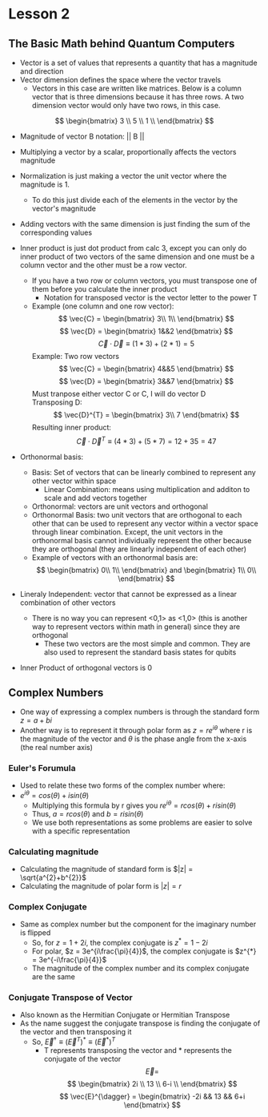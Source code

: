 # Lesson 2
## The Basic Math behind Quantum Computers
- Vector is a set of values that represents a quantity that has a magnitude and direction
- Vector dimension defines the space where the vector travels
    - Vectors in this case are written like matrices. Below is a column vector that is three dimensions because it has three rows. A two dimension vector would only have two rows, in this case. 


$$
\begin{bmatrix}
3 \\
5 \\
1 \\
\end{bmatrix}
$$
- Magnitude of vector B notation: || B ||
- Multiplying a vector by a scalar, proportionally affects the vectors magnitude
- Normalization is just making a vector the unit vector where the magnitude is 1.
    - To do this just divide each of the elements in the vector by the vector's magnitude
- Adding vectors with the same dimension is just finding the sum of the corresponding values
- Inner product is just dot product from calc 3, except you can only do inner product of two vectors of the same dimension and one must be a column vector and the other must be a row vector.
    - If you have a two row or column vectors, you must transpose one of them before you calculate the inner product
        - Notation for transposed vector is the vector letter to the power T
    - Example (one column and one row vector):
    $$
    \vec{C} = 
    \begin{bmatrix} 
    3\\
    1\\
    \end{bmatrix}
    $$
    $$
    \vec{D} = 
    \begin{bmatrix} 
    1&&2
    \end{bmatrix}
    $$
    $$
    \vec{C} \cdot \vec{D}
    \equiv
    (1*3) + (2*1) = 5
    $$
    Example: Two row vectors
    $$
    \vec{C} = 
    \begin{bmatrix} 
    4&&5
    \end{bmatrix}
    $$
    $$
    \vec{D} = 
    \begin{bmatrix}
    3&&7
    \end{bmatrix}
    $$
    Must tranpose either vector C or C, I will do vector D
    <br>Transposing D:
    $$
    \vec{D}^{T} = 
    \begin{bmatrix}
    3\\
    7
    \end{bmatrix}
    $$
    Resulting inner product:
    $$
    \vec{C} \cdot \vec{D}^T
    \equiv
    (4*3) + (5*7) = 12 + 35 = 47
    $$


- Orthonormal basis:
    - Basis: Set of vectors that can be linearly combined to represent any other vector within space
        - Linear Combination: means using multiplication and additon to scale and add vectors together
    - Orthonormal: vectors are unit vectors and orthogonal
    - Orthonormal Basis: two unit vectors that are orthogonal to each other that can be used to represent any vector within a vector space through linear combination. Except, the unit vectors in the orthonormal basis cannot individually represent the other because they are orthogonal (they are linearly independent of each other) 
    - Example of vectors with an orthonormal basis are:
    $$
    \begin{bmatrix}
    0\\
    1\\
    \end{bmatrix}
    and
    \begin{bmatrix}
    1\\
    0\\
    \end{bmatrix}
    $$
- Lineraly Independent: vector that cannot be expressed as a linear combination of other vectors
    - There is no way you can represent <0,1> as <1,0> (this is another way to represent vectors within math in general) since they are orthogonal
        - These two vectors are the most simple and common. They are also used to represent the standard basis states for qubits
- Inner Product of orthogonal vectors is 0
## Complex Numbers
- One way of expressing a complex numbers is through the standard form $z = a + bi$
- Another way is to represent it through polar form as $z = re^{i\theta}$ where r is the magnitude of the vector and $\theta$ is the phase angle from the x-axis (the real number axis)
### Euler's Forumula
- Used to relate these two forms of the complex number where:
- $e^{i\theta} = cos(\theta) + isin(\theta)$
     - Multiplying this formula by r gives you $re^{i\theta} = rcos(\theta) + risin(\theta)$
     - Thus, $a = rcos(\theta)$ and $b = risin(\theta)$ 
     - We use both representations as some problems are easier to solve with a specific representation
### Calculating magnitude
- Calculating the magnitude of standard form is $|z| = \sqrt{a^{2}+b^{2}}$
- Calculating the magnitude of polar form is $|z| = r$
### Complex Conjugate
- Same as complex number but the component for the imaginary number is flipped
    - So, for $z = 1 + 2i$, the complex conjugate is $z^{*} = 1 - 2i$
    - For polar, $z = 3e^{i\frac{\pi}{4}}$, the complex conjugate is $z^{*} = 3e^{-i\frac{\pi}{4}}$
    - The magnitude of the complex number and its complex conjugate are the same
### Conjugate Transpose of Vector
- Also known as the Hermitian Conjugate or Hermitian Transpose
- As the name suggest the conjugate transpose is finding the conjugate of the vector and then transposing it
    - So, $\vec{E}^{\dagger} \equiv (\vec{E}^{T})^{*} \equiv (\vec{E}^{*})^{T}$
        - T represents transposing the vector and * represents the conjugate of the vector
$$\vec{E} = $$
$$
\begin{bmatrix}
2i \\
13 \\
6-i \\
\end{bmatrix}
$$
$$
\vec{E}^{\dagger} = 
\begin{bmatrix}
-2i && 13 && 6+i
\end{bmatrix}
$$